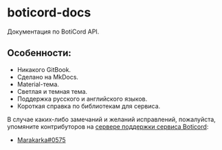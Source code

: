 # boticord-docs
Документация по BotiCord API.

## Особенности:
- Никакого GitBook.
- Сделано на MkDocs.
- Material-тема.
- Светлая и темная тема.
- Поддержка русского и английского языков.
- Короткая справка по библиотекам для сервиса.

В случае каких-либо замечаний и желаний исправлений, пожалуйста, упомяните контрибуторов на [сервере поддержки сервиса Boticord](https://boticord.top/discord):
- [Marakarka#0575](https://bcord.cc/p/585766846268047370)